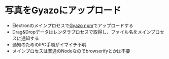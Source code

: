 <h1>写真をGyazoにアップロード</h1>

<ul>
  <li>Electronのメインプロセスで<a href="http://shokai.org/blog/archives/9465">Gyazo npm</a>でアップロードする</li>
  <li>Drag&amp;Dropデータはレンダラプロセスで取得し、ファイル名をメインプロセスに通知する</li>
  <li>通知のためのIPC手順がイマイチ不明</li>
  <li>メインプロセスは普通のNodeなのでbrowserifyとかは不要</li>
</ul>
